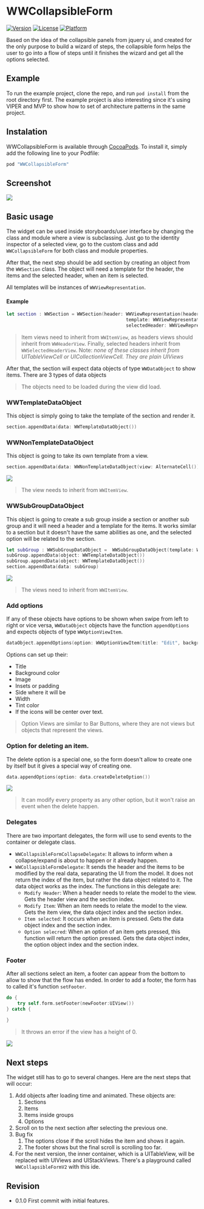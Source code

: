# WWCollapsibleForm

[![Version](https://img.shields.io/cocoapods/v/WWCollapsibleForm.svg?style=flat)](http://cocoapods.org/pods/WWCollapsibleForm)
[![License](https://img.shields.io/cocoapods/l/WWCollapsibleForm.svg?style=flat)](http://cocoapods.org/pods/WWCollapsibleForm)
[![Platform](https://img.shields.io/cocoapods/p/WWCollapsibleForm.svg?style=flat)](http://cocoapods.org/pods/WWCollapsibleForm)

Based on the idea of the collapsible panels from jquery ui, and created for the only purpose to build a wizard of steps, the collapsible form helps the user to go into a flow of steps until it finishes the wizard and get all the options selected.

## Example

To run the example project, clone the repo, and run `pod install` from the root directory first. The example project is also interesting since it's using VIPER and MVP to show how to set of architecture patterns in the same project.

## Instalation

WWCollapsibleForm is available through [CocoaPods](http://cocoapods.org). To install
it, simply add the following line to your Podfile:

```ruby
pod "WWCollapsibleForm"
```

## Screenshot

![](./example_assets/WWCollapsibleForm.gif=375x)

## Basic usage

The widget can be used inside storyboards/user interface by changing the class and module where a view is subclassing. Just go to the identity inspector of a selected view, go to the custom class and add `WWCollapsibleForm` for both class and module properties.

After that, the next step should be add section by creating an object from the `WWSection` class. 
The object will need a template for the header, the items and the selected header, when an item is selected.

All templates will be instances of `WWViewRepresentation`.

#### Example

```swift
let section : WWSection = WWSection(header: WWViewRepresentation(headerView: Header()),
                                            template: WWViewRepresentation(view: CellView()),
                                            selectedHeader: WWViewRepresentation(headerView: SelectedHeader()))
```

> Item views need to inherit from `WWItemView`, as headers views should inherit from `WWHeaderView`.
> Finally, selected headers inherit from `WWSelectedHeaderView`. 
> Note: _none of these classes inherit from UITableViewCell or UICollectionViewCell. They are plain UIViews_

After that, the section will expect data objects of type `WWDataObject` to show items. There are 3 types of data objects

> The objects need to be loaded during the view did load.

### WWTemplateDataObject

This object is simply going to take the template of the section and render it.

```swift
section.appendData(data: WWTemplateDataObject())
```

### WWNonTemplateDataObject

This object is going to take its own template from a view.

```swift
section.appendData(data: WWNonTemplateDataObject(view: AlternateCell()))
```

![](./example_assets/alternate.png)

> The view needs to inherit from `WWItemView`.

### WWSubGroupDataObject

This object is going to create a sub group inside a section or another sub group and it will need a header and a template for the items. It works similar to a section but it doesn't have the same abilities as one, and the selected option will be related to the section.

```swift
let subGroup : WWSubGroupDataObject =  WWSubGroupDataObject(template: WWViewRepresentation(view: CellView()), headerTemplate : WWViewRepresentation(view: CellView()))
subGroup.appendData(object: WWTemplateDataObject())
subGroup.appendData(object: WWTemplateDataObject())
section.appendData(data: subGroup)
```

![](./example_assets/group.png)

> The views need to inherit from `WWItemView`.

### Add options

If any of these objects have options to be shown when swipe from left to right or vice versa, `WWDataObject` objects have the function `appendOptions` and expects objects of type `WWOptionViewItem`.

```swift
dataObject.appendOptions(option: WWOptionViewItem(title: "Edit", backgroundColor: UIColor.blue, image: nil, padding: 10))
```

Options can set up their:

* Title
* Background color
* Image 
* Insets or padding
* Side where it will be
* Width
* Tint color
* If the icons will be center over text.

> Option Views are similar to Bar Buttons, where they are not views but objects that represent the views.

### Option for deleting an item.

The delete option is a special one, so the form doesn't allow to create one by itself but it gives a special way of creating one. 

```swift
data.appendOptions(option: data.createDeleteOption())
```

![](./example_assets/options.png)

> It can modify every property as any other option, but it won't raise an event when the delete happen.

### Delegates

There are two important delegates, the form will use to send events to the container or delegate class.

* `WWCollapsibleFormCollapseDelegate`: It allows to inform when a collapse/expand is about to happen or it already happen.
* `WWCollapsibleFormDelegate`: It sends the header and the items to be modified by the real data, separating the UI from the model. It does not return the index of the item, but rather the data object related to it. The data object works as the index. The functions in this delegate are:
	* `Modify Header`: When a header needs to relate the model to the view. Gets the header view and the section index.
	* `Modify Item`: When an item needs to relate the model to the view. Gets the item view, the data object index and the section index.
	* `Item selected`: It occurs when an item is pressed. Gets the data object index and the section index.
	* `Option selecred`: When an option of an item gets pressed, this function will return the option pressed. Gets the data object index, the option object index and the section index.
	
### Footer

After all sections select an item, a footer can appear from the bottom to allow to show that the flow has ended. In order to add a footer, the form has to called it's function `setFooter`.

```swift
do {
	try self.form.setFooter(newFooter:UIView())
} catch {
        
}

```

> It throws an error if the view has a height of 0.

![](./example_assets/footer.png)

## Next steps

The widget still has to go to several changes. Here are the next steps that will occur:

1. Add objects after loading time and animated. These objects are:
	1. Sections
	2. Items
	3. Items inside groups
	4. Options
2. Scroll on to the next section after selecting the previous one.
3. Bug fix
	 1. The options close if the scroll hides the item and shows it again.
	 2. The footer shows but the final scroll is scrolling too far.
4. For the next version, the inner container, which is a UITableView, will be replaced with UIViews and UIStackViews. There's a playground called `WWCollapsibleFormV2` with this ide.

## Revision

* 0.1.0 First commit with initial features.
